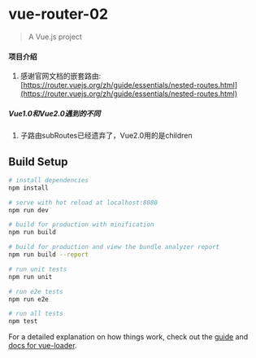 # vue-router-02

> A Vue.js project

#### 项目介绍

1. 感谢官网文档的嵌套路由:[https://router.vuejs.org/zh/guide/essentials/nested-routes.html](https://router.vuejs.org/zh/guide/essentials/nested-routes.html)

##### Vue1.0和Vue2.0遇到的不同

1. 子路由subRoutes已经遗弃了，Vue2.0用的是children

## Build Setup

``` bash
# install dependencies
npm install

# serve with hot reload at localhost:8080
npm run dev

# build for production with minification
npm run build

# build for production and view the bundle analyzer report
npm run build --report

# run unit tests
npm run unit

# run e2e tests
npm run e2e

# run all tests
npm test
```

For a detailed explanation on how things work, check out the [guide](http://vuejs-templates.github.io/webpack/) and [docs for vue-loader](http://vuejs.github.io/vue-loader).
